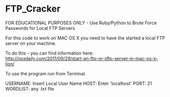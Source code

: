 # FTP_Cracker
FOR EDUCATIONAL PURPOSES ONLY - Use Ruby/Python to Brute Force Passwords for Local FTP Servers

For this code to work on MAC OS X you need to have the started a local FTP server on your machine. 

To do this - you can find information here: http://osxdaily.com/2011/09/29/start-an-ftp-or-sftp-server-in-mac-os-x-lion/

To use the program run from Terminal. 

USERNAME: Insert Local User Name
HOST: Enter 'localhost'
PORT: 21
WORDLIST: any .txt file 

